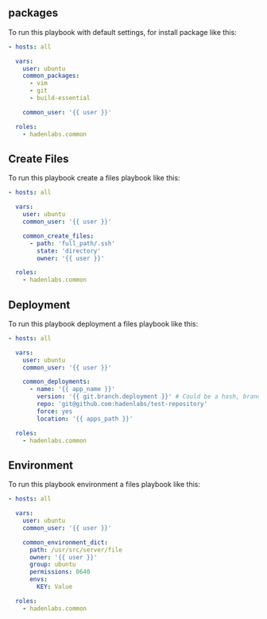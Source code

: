 <!-- Space: AnsibleRoleCommon -->
<!-- Parent: Project -->
<!-- Title: Project Examples -->

<!-- Label: Examples -->
<!-- Include: docs/disclaimer.md -->
<!-- Include: ac:toc -->

## packages

To run this playbook with default settings, for install package like this:

```yaml
- hosts: all

  vars:
    user: ubuntu
    common_packages:
      - vim
      - git
      - build-essential

    common_user: '{{ user }}'

  roles:
    - hadenlabs.common
```

## Create Files

To run this playbook create a files playbook like this:

```yaml
- hosts: all

  vars:
    user: ubuntu
    common_user: '{{ user }}'

    common_create_files:
      - path: 'full_path/.ssh'
        state: 'directory'
        owner: '{{ user }}'

  roles:
    - hadenlabs.common
```

## Deployment

To run this playbook deployment a files playbook like this:

```yaml
- hosts: all

  vars:
    user: ubuntu
    common_user: '{{ user }}'

    common_deployments:
      - name: '{{ app_name }}'
        version: '{{ git.branch.deployment }}' # Could be a hash, branch or tag name
        repo: 'git@github.com:hadenlabs/test-repository'
        force: yes
        location: '{{ apps_path }}'

  roles:
    - hadenlabs.common
```

## Environment

To run this playbook environment a files playbook like this:

```yaml
- hosts: all

  vars:
    user: ubuntu
    common_user: '{{ user }}'

    common_environment_dict:
      path: /usr/src/server/file
      owner: '{{ user }}'
      group: ubuntu
      permissions: 0640
      envs:
        KEY: Value

  roles:
    - hadenlabs.common
```
